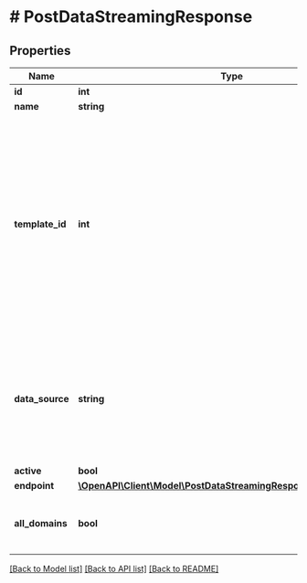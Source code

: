 # # PostDataStreamingResponse

## Properties

Name | Type | Description | Notes
------------ | ------------- | ------------- | -------------
**id** | **int** |  | [optional]
**name** | **string** |  | [optional]
**template_id** | **int** | Options:  * &#x60;2&#x60; - Edge Applications Event Collector  * &#x60;4&#x60; - WAF Event Collector  * &#x60;86&#x60; - Edge Functions Event Collector  * &#x60;184&#x60; - Edge Applications + WAF Event Collector  * &#x60;251&#x60; - Activity History Collector | [optional]
**data_source** | **string** | Options:  * &#x60;http&#x60; - Edge Applications  * &#x60;waf&#x60; - WAF Events  * &#x60;cells_console&#x60; - Edge Functions  * &#x60;rtm_activity&#x60; - Activity History | [optional]
**active** | **bool** |  | [optional]
**endpoint** | [**\OpenAPI\Client\Model\PostDataStreamingResponseEndpointInner[]**](PostDataStreamingResponseEndpointInner.md) |  | [optional]
**all_domains** | **bool** | Note:  * Field not used with the rtm_activity data source. | [optional]

[[Back to Model list]](../../README.md#models) [[Back to API list]](../../README.md#endpoints) [[Back to README]](../../README.md)
